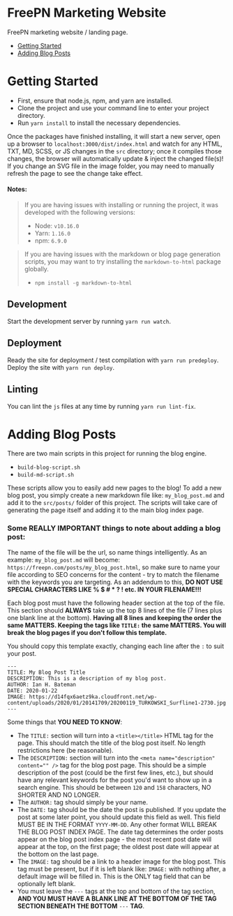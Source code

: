 # FreePN Marketing Website

FreePN marketing website / landing page.

-   [Getting Started](#getting-started)
-   [Adding Blog Posts](#adding-blog-posts)

# Getting Started

-   First, ensure that node.js, npm, and yarn are installed.
-   Clone the project and use your command line to enter your project directory.
-   Run `yarn install` to install the necessary dependencies.

Once the packages have finished installing, it will start a new server, open up a browser to `localhost:3000/dist/index.html` and watch for any HTML, TXT, MD, SCSS, or JS changes in the `src` directory; once it compiles those changes, the browser will automatically update & inject the changed file(s)! If you change an SVG file in the image folder, you may need to manually refresh the page to see the change take effect.

#### Notes:

> If you are having issues with installing or running the project, it was developed with the following versions:
>
> -   Node: `v10.16.0`
> -   Yarn: `1.16.0`
> -   npm: `6.9.0`

> If you are having issues with the markdown or blog page generation scripts, you may want to try installing the `markdown-to-html` package globally.
>
> -   `npm install -g markdown-to-html`

## Development

Start the development server by running `yarn run watch`.

## Deployment

Ready the site for deployment / test compilation with `yarn run predeploy`.
Deploy the site with `yarn run deploy`.

## Linting

You can lint the `js` files at any time by running `yarn run lint-fix`.

# Adding Blog Posts

There are two main scripts in this project for running the blog engine.

-   `build-blog-script.sh`
-   `build-md-script.sh`

These scripts allow you to easily add new pages to the blog! To add a new blog post, you simply create a new markdown file like: `my_blog_post.md` and add it to the `src/posts/` folder of this project. The scripts will take care of generating the page itself and adding it to the main blog index page.

### **Some REALLY IMPORTANT things to note about adding a blog post:**

The name of the file will be the url, so name things intelligently. As an example: `my_blog_post.md` will become: `https://freepn.com/posts/my_blog_post.html`, so make sure to name your file according to SEO concerns for the content - try to match the filename with the keywords you are targeting. As an addendum to this, **DO NOT USE SPECIAL CHARACTERS LIKE % \$ # \* ? ! etc. IN YOUR FILENAME!!!**

Each blog post must have the following header section at the top of the file. This section should **ALWAYS** take up the top 8 lines of the file (7 lines plus one blank line at the bottom). **Having all 8 lines and keeping the order the same MATTERS. Keeping the tags like `TITLE:` the same MATTERS. You will break the blog pages if you don't follow this template.**

You should copy this template exactly, changing each line after the `:` to suit your post.

```
---
TITLE: My Blog Post Title
DESCRIPTION: This is a description of my blog post.
AUTHOR: Ian H. Bateman
DATE: 2020-01-22
IMAGE: https://d14fqx6aetz9ka.cloudfront.net/wp-content/uploads/2020/01/20141709/20200119_TURKOWSKI_Surfline1-2730.jpg
---

```

Some things that **YOU NEED TO KNOW**:

-   The `TITLE:` section will turn into a `<title></title>` HTML tag for the page. This should match the title of the blog post itself. No length restrictions here (be reasonable).
-   The `DESCRIPTION:` section will turn into the `<meta name="description" content="" />` tag for the blog post page. This should be a simple description of the post (could be the first few lines, etc.), but should have any relevant keywords for the post you'd want to show up in a search engine. This should be between `120` and `158` characters, NO SHORTER AND NO LONGER.
-   The `AUTHOR:` tag should simply be your name.
-   The `DATE:` tag should be the date the post is published. If you update the post at some later point, you should update this field as well. This field MUST BE IN THE FORMAT `YYYY-MM-DD`. Any other format WILL BREAK THE BLOG POST INDEX PAGE. The date tag determines the order posts appear on the blog post index page - the most recent post date will appear at the top, on the first page; the oldest post date will appear at the bottom on the last page.
-   The `IMAGE:` tag should be a link to a header image for the blog post. This tag must be present, but if it is left blank like: `IMAGE:` with nothing after, a default image will be filled in. This is the ONLY tag field that can be optionally left blank.
-   You must leave the `---` tags at the top and bottom of the tag section, **AND YOU MUST HAVE A BLANK LINE AT THE BOTTOM OF THE TAG SECTION BENEATH THE BOTTOM** `---` **TAG**.
